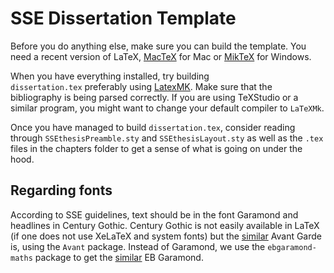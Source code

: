 # SSE Dissertation Template

Before you do anything else, make sure you can build the template. You need a recent version of LaTeX, [MacTeX](https://www.tug.org/mactex/) for Mac or [MikTeX](https://miktex.org/) for Windows.

When you have everything installed, try building `dissertation.tex` preferably using [LatexMK](https://mg.readthedocs.io/latexmk.html). Make sure that the bibliography is being parsed correctly. If you are using TeXStudio or a similar program, you might want to change your default compiler to `LaTeXMk`.

Once you have managed to build `dissertation.tex`, consider reading through `SSEthesisPreamble.sty` and `SSEthesisLayout.sty` as well as the `.tex` files in the chapters folder to get a sense of what is going on under the hood.

## Regarding fonts

According to SSE guidelines, text should be in the font Garamond and headlines in Century Gothic. Century Gothic is not easily available in LaTeX (if one does not use XeLaTeX and system fonts) but the [similar](http://www.identifont.com/differences?first=Avant+Garde+&second=Century+Gothic&q=Go) Avant Garde is, using the `Avant` package. Instead of Garamond, we use the `ebgaramond-maths` package to get the [similar](http://www.identifont.com/differences?first=Garamond&second=EB+Garamond&q=Go) EB Garamond.
